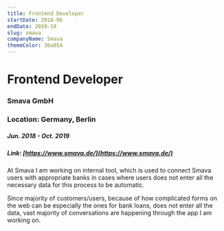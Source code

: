 ```yaml
---
title: Frontend Developer
startDate: 2018-06
endDate: 2019-10
slug: smava
companyName: Smava
themeColor: 36a854
---
```


# Frontend Developer

### Smava GmbH

### Location: Germany, Berlin

##### Jun. 2018 - Oct. 2019

##### Link: [https://www.smava.de/](https://www.smava.de/)

At Smava I am working on internal tool, which is used to connect Smava users with appropriate banks in cases where users does not enter all the necessary data for this process to be automatic.

Since majority of customers/users, because of how complicated forms on the web can be especially the ones for bank loans, does not enter all the data, vast majority of conversations are happening through the app I am working on.
